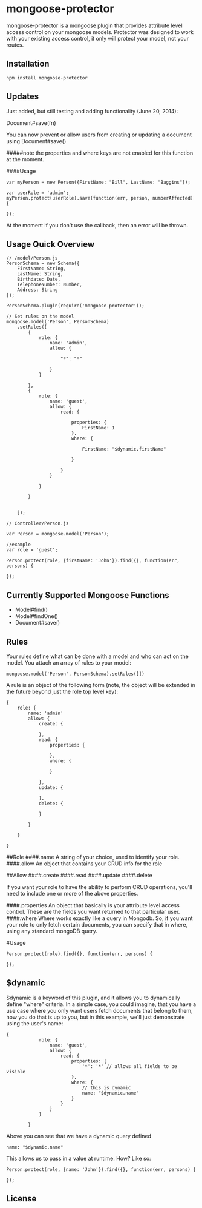 mongoose-protector
=========
mongoose-protector is a mongoose plugin that provides attribute level access control on your mongoose models. Protector was designed to work with your existing access control, it only will protect your model, not your routes.

Installation
--------------
```
npm install mongoose-protector
```


Updates
--------

Just added, but still testing and adding functionality (June 20, 2014):

Document#save(fn)

You can now prevent or allow users from creating or updating a document using Document#save()

#####note
the properties and where keys are not enabled for this function at the moment.

####Usage
```
var myPerson = new Person({FirstName: "Bill", LastName: "Baggins"});

var userRole = 'admin';
myPerson.protect(userRole).save(function(err, person, numberAffected) {

});
```

At the moment if you don't use the callback, then an error will be thrown.



Usage Quick Overview
-----

```
// /model/Person.js
PersonSchema = new Schema({
    FirstName: String,
    LastName: String,
    Birthdate: Date,
    TelephoneNumber: Number,
    Address: String
});

PersonSchema.plugin(require('mongoose-protector'));

// Set rules on the model
mongoose.model('Person', PersonSchema)
    .setRules([
        {
            role: {
                name: 'admin',
                allow: {

                    "*": "*"

                }
            }
        
        },
        {
            role: {
                name: 'guest',
                allow: {
                    read: {

                        properties: {
                            FirstName: 1
                        },
                        where: {

                            FirstName: "$dynamic.firstName"

                        }

                    }
                }

            }
        
        }
    
    
    ]);
```

```
// Controller/Person.js

var Person = mongoose.model('Person');

//example
var role = 'guest';

Person.protect(role, {firstName: 'John'}).find({}, function(err, persons) {

});

```

Currently Supported Mongoose Functions
----------

* Model#find()
* Model#findOne()
* Document#save()

Rules
-----
Your rules define what can be done with a model and who can act on the model. You attach an array of rules to your model:

```
mongoose.model('Person', PersonSchema).setRules([])
```

A rule is an object of the following form (note, the object will be extended in the future beyond just the role top level key):

```
{
    role: {
        name: 'admin'
        allow: {
            create: {

            },
            read: {
                properties: {

                },
                where: {

                }

            },
            update: {

            },
            delete: {

            }

        }
    
    }

}
```

##Role
####.name
A string of your choice, used to identify your role.
####.allow
An object that contains your CRUD info for the role

##Allow
####.create
####.read
####.update
####.delete

If you want your role to have the ability to perform CRUD operations, you'll need to include one or more of the above properties.

####.properties
An object that basically is your attribute level access control. These are the fields you want returned to that particular user.
####.where
Where works exactly like a query in Mongodb. So, if you want your role to only fetch certain documents, you can specify that in where, using any standard mongoDB query.

#Usage


```
Person.protect(role).find({}, function(err, persons) {

});
```

## $dynamic
$dynamic is a keyword of this plugin, and it allows you to dynamically define "where" criteria. In a simple case, you could imagine, that you have a use case where you only want users fetch documents that belong to them, how you do that is up to you, but in this example, we'll just demonstrate using the user's name:
```
{
            role: {
                name: 'guest',
                allow: {
                    read: {
                        properties: {
                            '*': '*' // allows all fields to be visible
                        },
                        where: {
                            // this is dynamic
                            name: "$dynamic.name"
                        }
                    }
                }
            }

        }
```

Above you can see that we have a dynamic query defined 

```name: "$dynamic.name"```

This allows us to pass in a value at runtime. How? Like so:
```
Person.protect(role, {name: 'John'}).find({}, function(err, persons) {

});
```


License
----




